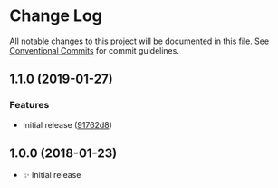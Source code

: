 # Change Log

All notable changes to this project will be documented in this file.
See [Conventional Commits](https://conventionalcommits.org) for commit guidelines.

## 1.1.0 (2019-01-27)


### Features

* Initial release ([91762d8](https://bitbucket.org/codsen/codsen/src/master/packages/ranges-process-outside/commits/91762d8))





## 1.0.0 (2018-01-23)

- ✨ Initial release
